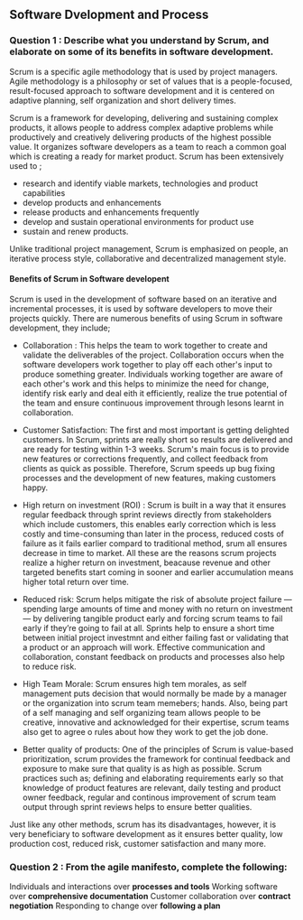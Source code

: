 ## Software Dvelopment and Process

### Question 1 : Describe what you understand by Scrum, and elaborate on some of its benefits in software development.

Scrum is a specific agile methodology  that is used by project managers. Agile methodology is a philosophy or set of values that is a people-focused, result-focused approach to software development and it is centered on adaptive planning, self organization and short delivery times.

Scrum is a framework for developing, delivering and sustaining complex products, it allows people to address complex adaptive problems while productively and creatively delivering products of the highest possible value. It organizes software developers as a team to reach a common goal which is creating a ready for market product.
Scrum has been extensively used to ;
* research and identify viable markets, technologies and product capabilities
* develop products and enhancements
* release products and enhancements frequently
* develop and sustain operational environments for product use
* sustain and renew products.

Unlike traditional project management, Scrum is emphasized on people, an iterative process style, collaborative  and decentralized management style.

#### Benefits of Scrum in Software developent
Scrum is used in the development of software based on an iterative and incremental processes, it is used by software developers to move their projects quickly. There are numerous benefits of using Scrum in software development, they include;
* Collaboration : This helps the team to work together to create and validate the deliverables of the project. Collaboration occurs when the software developers work together to play off each other's input to produce something greater. Individuals working together are aware of each other's work and this helps to minimize the need for change, identify risk early and deal eith it efficiently, realize the true potential of the team and ensure continuous improvement through lesons learnt in collaboration. 

* Customer Satisfaction: The first and most important is getting delighted customers. In Scrum, sprints are really short so results are delivered and are ready for testing within 1-3 weeks. Scrum's main focus is to provide new features or corrections frequently, and 
collect feedback from clients as quick as possible. Therefore, Scrum speeds up bug fixing processes and the development of new features, 
making customers happy.

* High return on investment (ROI) : Scrum is built in a way that it ensures regular feedback through sprint reviews directly from stakeholders which include customers, this enables early correction which is less costly and time-consuming than later in the process, reduced costs of failure as it fails earlier compard to traditional method, srum all ensures decrease in time to market. All these are the reasons scrum projects realize a higher return on investment, beacause revenue and other targeted benefits start coming in sooner and earlier accumulation means higher total return over time.

*  Reduced risk: Scrum helps mitigate the risk of absolute project failure — spending large amounts of time and money with no return on 
investment — by delivering tangible product early and forcing scrum teams to fail early if they’re going to fail at all. Sprints help to 
ensure a short time between initial project investmnt and either failing fast or validating that a product or an approach will work. 
Effective communication and collaboration, constant feedback on products and processes also help to reduce risk.

* High Team Morale: Scrum ensures high tem morales, as self management puts decision that would normally be made by a manager or the 
organization into scrum team memebers; hands. Also, being part of a self managing and self organizing team allows people to be creative, 
innovative and acknowledged for their expertise, scrum teams also get to agree o rules about how they work to get the job done.

* Better quality of products: One of the principles of Scrum is value-based prioritization, scrum provides the framework for continual feedback and exposure to make sure that quality is as high as possible. Scrum practices such as; defining and elaborating requirements early so that knowledge of product features are relevant, daily testing and product owner feedback, regular and continous improvement of scrum team output through sprint reviews helps to ensure better qualities.

Just like any other methods, scrum has its disadvantages, however, it is very beneficiary to software development as it ensures better quality, low production cost, reduced risk, customer satisfaction and many more.

### Question 2 : From the agile manifesto, complete the following:
Individuals and interactions over **processes and tools**
Working software over **comprehensive documentation**
Customer collaboration over **contract negotiation**
Responding to change over **following a plan**
